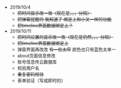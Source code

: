 * 2019/10/4
  - ~~把时间显示改一改（现在是，，，分隔）~~
  - ~~把弹窗提醒的 我知道了 绑定上和小叉一样的功能~~
  - ~~把timeline界面数据绑定上？~~
* 2019/10/11
  - ~~把时间设置的显示改一改（现在是仍然，，，分隔）~~
  - ~~把timeline界面数据绑定上~~
  - 弹窗界面再改改 ~~有一些太窄~~ 颜色也只有蓝色太单一
  - about页面信息修改
  - 账号信息传云数据库
  - 校验用户名
  - ~~重复密码校验~~
  - 表单验证（写成即时的）



